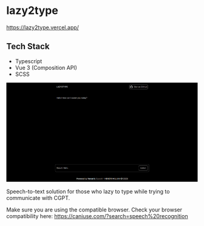 # lazy2type
https://lazy2type.vercel.app/

## Tech Stack

-   Typescript
-   Vue 3 (Composition API)
-   SCSS

![Lazy2Type](./public/screenshot.png)

Speech-to-text solution for those who lazy to type while trying to communicate with CGPT.

Make sure you are using the compatible browser. Check your browser compatibility here:
https://caniuse.com/?search=speech%20recognition
